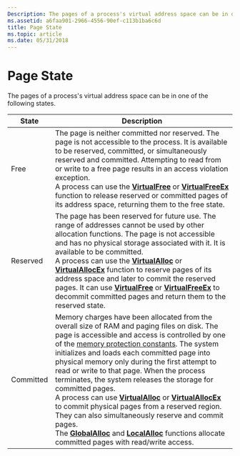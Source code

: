 ```yaml
---
Description: The pages of a process's virtual address space can be in one of the following states.
ms.assetid: a6faa901-2966-4556-90ef-c113b1ba6c6d
title: Page State
ms.topic: article
ms.date: 05/31/2018
---
```


# Page State

The pages of a process's virtual address space can be in one of the following states.



| State     | Description                                                                                                                                                                                                                                                                                                                                                                                                                                                                                                                                                                                                                                                                                                                                                                                                                          |
|-----------|--------------------------------------------------------------------------------------------------------------------------------------------------------------------------------------------------------------------------------------------------------------------------------------------------------------------------------------------------------------------------------------------------------------------------------------------------------------------------------------------------------------------------------------------------------------------------------------------------------------------------------------------------------------------------------------------------------------------------------------------------------------------------------------------------------------------------------------|
| Free      | The page is neither committed nor reserved. The page is not accessible to the process. It is available to be reserved, committed, or simultaneously reserved and committed. Attempting to read from or write to a free page results in an access violation exception. <br/> A process can use the [**VirtualFree**](https://msdn.microsoft.com/library/Aa366892(v=VS.85).aspx) or [**VirtualFreeEx**](https://msdn.microsoft.com/library/Aa366894(v=VS.85).aspx) function to release reserved or committed pages of its address space, returning them to the free state.<br/>                                                                                                                                                                                                                                                                                                                              |
| Reserved  | The page has been reserved for future use. The range of addresses cannot be used by other allocation functions. The page is not accessible and has no physical storage associated with it. It is available to be committed. <br/> A process can use the [**VirtualAlloc**](https://msdn.microsoft.com/library/Aa366887(v=VS.85).aspx) or [**VirtualAllocEx**](https://msdn.microsoft.com/library/Aa366890(v=VS.85).aspx) function to reserve pages of its address space and later to commit the reserved pages. It can use [**VirtualFree**](https://msdn.microsoft.com/library/Aa366892(v=VS.85).aspx) or [**VirtualFreeEx**](https://msdn.microsoft.com/library/Aa366894(v=VS.85).aspx) to decommit committed pages and return them to the reserved state.<br/>                                                                                                                                                                                                                          |
| Committed | Memory charges have been allocated from the overall size of RAM and paging files on disk. The page is accessible and access is controlled by one of the [memory protection constants](memory-protection-constants.md). The system initializes and loads each committed page into physical memory only during the first attempt to read or write to that page. When the process terminates, the system releases the storage for committed pages. <br/> A process can use [**VirtualAlloc**](https://msdn.microsoft.com/library/Aa366887(v=VS.85).aspx) or [**VirtualAllocEx**](https://msdn.microsoft.com/library/Aa366890(v=VS.85).aspx) to commit physical pages from a reserved region. They can also simultaneously reserve and commit pages.<br/> The [**GlobalAlloc**](/windows/desktop/api/WinBase/nf-winbase-globalalloc) and [**LocalAlloc**](/windows/desktop/api/WinBase/nf-winbase-localalloc) functions allocate committed pages with read/write access.<br/> |



 

 

 




